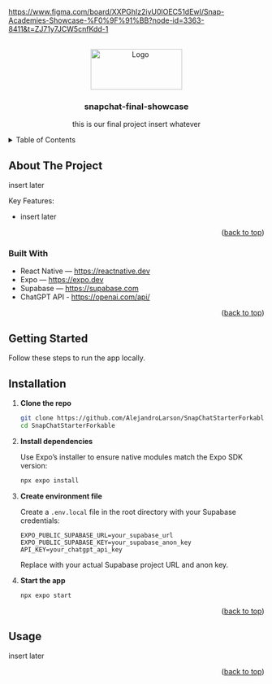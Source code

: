 https://www.figma.com/board/XXPGhIz2iyU0lOEC51dEwI/Snap-Academies-Showcase-%F0%9F%91%BB?node-id=3363-8411&t=ZJ71y7JCW5cnfKdd-1

<a id="readme-top"></a>

<!-- PROJECT LOGO -->
<br />
<div align="center">
  <a href="https://github.com/gverango/snapchat-final-showcase">
    <img src="https://github.com/Snap-Engineering-Academy-2025/Milestones/raw/main/SEA%20Logomark.png" alt="Logo" width="180" height="80">
  </a>

<h3 align="center">snapchat-final-showcase</h3>

  <p align="center">
    this is our final project insert whatever
  </p>
</div>

<!-- TABLE OF CONTENTS -->
<details>
  <summary>Table of Contents</summary>
  <ol>
    <li>
      <a href="#about-the-project">About The Project</a>
      <ul>
        <li><a href="#built-with">Built With</a></li>
      </ul>
    </li>
    <li>
      <a href="#getting-started">Getting Started</a>
      <ul>
        <li><a href="#installation">Installation</a></li>
      </ul>
    </li>
    <li><a href="#usage">Usage</a></li>
  </ol>
</details>

<!-- ABOUT THE PROJECT -->

## About The Project

insert later

Key Features:
- insert later

<p align="right">(<a href="#readme-top">back to top</a>)</p>

### Built With 

- React Native — https://reactnative.dev
- Expo — https://expo.dev
- Supabase — https://supabase.com
- ChatGPT API - https://openai.com/api/

<p align="right">(<a href="#readme-top">back to top</a>)</p>

<!-- GETTING STARTED -->

## Getting Started

Follow these steps to run the app locally.

## Installation

1. **Clone the repo**

   ```bash
   git clone https://github.com/AlejandroLarson/SnapChatStarterForkable.git
   cd SnapChatStarterForkable
   ```

2. **Install dependencies**

   Use Expo’s installer to ensure native modules match the Expo SDK version:

   ```bash
   npx expo install
   ```

3. **Create environment file**

   Create a `.env.local` file in the root directory with your Supabase credentials:

   ```
   EXPO_PUBLIC_SUPABASE_URL=your_supabase_url
   EXPO_PUBLIC_SUPABASE_KEY=your_supabase_anon_key
   API_KEY=your_chatgpt_api_key
   ```

   Replace with your actual Supabase project URL and anon key.

4. **Start the app**

   ```bash
   npx expo start
   ```


<p align="right">(<a href="#readme-top">back to top</a>)</p>

<!-- USAGE EXAMPLES -->

## Usage

insert later
<p align="right">(<a href="#readme-top">back to top</a>)</p>
